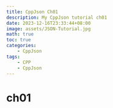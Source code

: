 ```yaml
---
title: CppJson Ch01
description: My CppJson tutorial ch01
date: 2023-12-16T23:33:44+08:00
image: assets/JSON-Tutorial.jpg
math: true
toc: true
categories:
    - CppJson
tags:
    - CPP
    - CppJson
---
```


# ch01